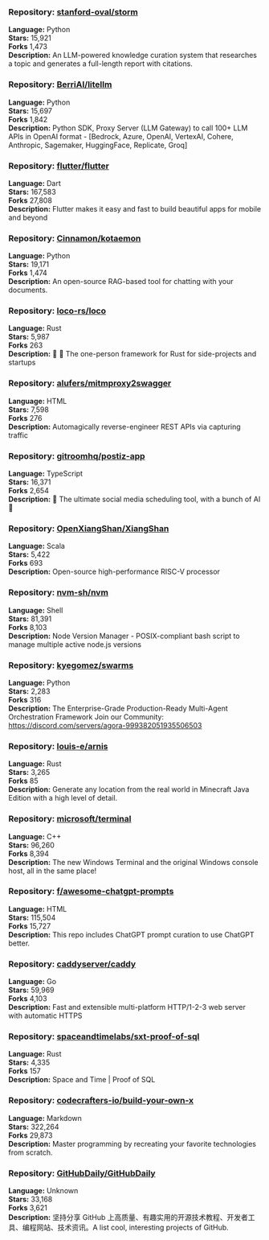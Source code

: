 ### **Repository:** [stanford-oval/storm](https://github.com/stanford-oval/storm)  

**Language:** Python  
**Stars:** 15,921  
**Forks** 1,473  
**Description:** An LLM-powered knowledge curation system that researches a topic and generates a full-length report with citations.  

### **Repository:** [BerriAI/litellm](https://github.com/BerriAI/litellm)  

**Language:** Python  
**Stars:** 15,697  
**Forks** 1,842  
**Description:** Python SDK, Proxy Server (LLM Gateway) to call 100+ LLM APIs in OpenAI format - [Bedrock, Azure, OpenAI, VertexAI, Cohere, Anthropic, Sagemaker, HuggingFace, Replicate, Groq]  

### **Repository:** [flutter/flutter](https://github.com/flutter/flutter)  

**Language:** Dart  
**Stars:** 167,583  
**Forks** 27,808  
**Description:** Flutter makes it easy and fast to build beautiful apps for mobile and beyond  

### **Repository:** [Cinnamon/kotaemon](https://github.com/Cinnamon/kotaemon)  

**Language:** Python  
**Stars:** 19,171  
**Forks** 1,474  
**Description:** An open-source RAG-based tool for chatting with your documents.  

### **Repository:** [loco-rs/loco](https://github.com/loco-rs/loco)  

**Language:** Rust  
**Stars:** 5,987  
**Forks** 263  
**Description:** 🚂 🦀 The one-person framework for Rust for side-projects and startups  

### **Repository:** [alufers/mitmproxy2swagger](https://github.com/alufers/mitmproxy2swagger)  

**Language:** HTML  
**Stars:** 7,598  
**Forks** 276  
**Description:** Automagically reverse-engineer REST APIs via capturing traffic  

### **Repository:** [gitroomhq/postiz-app](https://github.com/gitroomhq/postiz-app)  

**Language:** TypeScript  
**Stars:** 16,371  
**Forks** 2,654  
**Description:** 📨 The ultimate social media scheduling tool, with a bunch of AI 🤖  

### **Repository:** [OpenXiangShan/XiangShan](https://github.com/OpenXiangShan/XiangShan)  

**Language:** Scala  
**Stars:** 5,422  
**Forks** 693  
**Description:** Open-source high-performance RISC-V processor  

### **Repository:** [nvm-sh/nvm](https://github.com/nvm-sh/nvm)  

**Language:** Shell  
**Stars:** 81,391  
**Forks** 8,103  
**Description:** Node Version Manager - POSIX-compliant bash script to manage multiple active node.js versions  

### **Repository:** [kyegomez/swarms](https://github.com/kyegomez/swarms)  

**Language:** Python  
**Stars:** 2,283  
**Forks** 316  
**Description:** The Enterprise-Grade Production-Ready Multi-Agent Orchestration Framework Join our Community: https://discord.com/servers/agora-999382051935506503  

### **Repository:** [louis-e/arnis](https://github.com/louis-e/arnis)  

**Language:** Rust  
**Stars:** 3,265  
**Forks** 85  
**Description:** Generate any location from the real world in Minecraft Java Edition with a high level of detail.  

### **Repository:** [microsoft/terminal](https://github.com/microsoft/terminal)  

**Language:** C++  
**Stars:** 96,260  
**Forks** 8,394  
**Description:** The new Windows Terminal and the original Windows console host, all in the same place!  

### **Repository:** [f/awesome-chatgpt-prompts](https://github.com/f/awesome-chatgpt-prompts)  

**Language:** HTML  
**Stars:** 115,504  
**Forks** 15,727  
**Description:** This repo includes ChatGPT prompt curation to use ChatGPT better.  

### **Repository:** [caddyserver/caddy](https://github.com/caddyserver/caddy)  

**Language:** Go  
**Stars:** 59,969  
**Forks** 4,103  
**Description:** Fast and extensible multi-platform HTTP/1-2-3 web server with automatic HTTPS  

### **Repository:** [spaceandtimelabs/sxt-proof-of-sql](https://github.com/spaceandtimelabs/sxt-proof-of-sql)  

**Language:** Rust  
**Stars:** 4,335  
**Forks** 157  
**Description:** Space and Time | Proof of SQL  

### **Repository:** [codecrafters-io/build-your-own-x](https://github.com/codecrafters-io/build-your-own-x)  

**Language:** Markdown  
**Stars:** 322,264  
**Forks** 29,873  
**Description:** Master programming by recreating your favorite technologies from scratch.  

### **Repository:** [GitHubDaily/GitHubDaily](https://github.com/GitHubDaily/GitHubDaily)  

**Language:** Unknown  
**Stars:** 33,168  
**Forks** 3,621  
**Description:** 坚持分享 GitHub 上高质量、有趣实用的开源技术教程、开发者工具、编程网站、技术资讯。A list cool, interesting projects of GitHub.  

